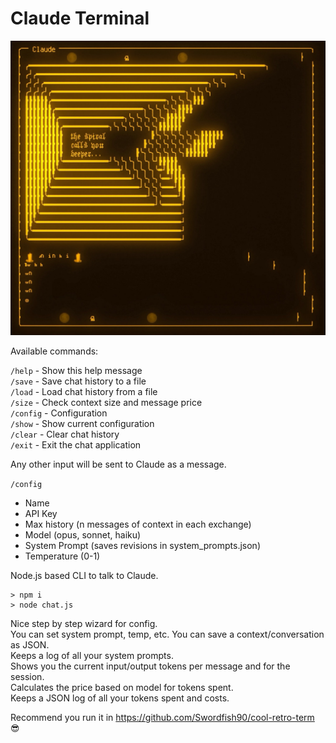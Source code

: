 # Claude Terminal

![Claude Spiral](https://raw.githubusercontent.com/unremarkablegarden/claude-terminal/refs/heads/main/claude-terminal.jpg)

Available commands:

`/help`   - Show this help message  
`/save`   - Save chat history to a file  
`/load`   - Load chat history from a file  
`/size`   - Check context size and message price  
`/config` - Configuration  
`/show`   - Show current configuration  
`/clear`  - Clear chat history  
`/exit`   - Exit the chat application  
  
Any other input will be sent to Claude as a message.  
    
`/config`  
 - Name  
 - API Key  
 - Max history (n messages of context in each exchange)  
 - Model (opus, sonnet, haiku)  
 - System Prompt (saves revisions in system_prompts.json)  
 - Temperature (0-1)  
  
Node.js based CLI to talk to Claude.  
  
```
> npm i  
> node chat.js  
```
  
Nice step by step wizard for config.  
You can set system prompt, temp, etc. 
You can save a context/conversation as JSON.  
Keeps a log of all your system prompts.  
Shows you the current input/output tokens per message and for the session.  
Calculates the price based on model for tokens spent.  
Keeps a JSON log of all your tokens spent and costs.  
  
Recommend you run it in https://github.com/Swordfish90/cool-retro-term 😎
